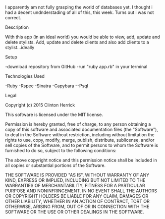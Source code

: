 
I apparently am not fully grasping the world of databases yet. I thought i had a decent undnderstading of all of this, this week. Turns out i was not correct. 

Description

With this app (in an ideal world) you would be able to view, add, update and delete stylists. Add, update and delete clients and also add clients to a stylist...ideally 

Setup

-download repository from GitHub -run "ruby app.rb" in your terminal

Technologies Used

-Ruby -Rspec -Sinatra -Capybara --Psql

Legal

Copyright (c) 2015 Clinton Herrick 

This software is licensed under the MIT license.

Permission is hereby granted, free of charge, to any person obtaining a copy of this software and associated documentation files (the "Software"), to deal in the Software without restriction, including without limitation the rights to use, copy, modify, merge, publish, distribute, sublicense, and/or sell copies of the Software, and to permit persons to whom the Software is furnished to do so, subject to the following conditions:

The above copyright notice and this permission notice shall be included in all copies or substantial portions of the Software.

THE SOFTWARE IS PROVIDED "AS IS", WITHOUT WARRANTY OF ANY KIND, EXPRESS OR IMPLIED, INCLUDING BUT NOT LIMITED TO THE WARRANTIES OF MERCHANTABILITY, FITNESS FOR A PARTICULAR PURPOSE AND NONINFRINGEMENT. IN NO EVENT SHALL THE AUTHORS OR COPYRIGHT HOLDERS BE LIABLE FOR ANY CLAIM, DAMAGES OR OTHER LIABILITY, WHETHER IN AN ACTION OF CONTRACT, TORT OR OTHERWISE, ARISING FROM, OUT OF OR IN CONNECTION WITH THE SOFTWARE OR THE USE OR OTHER DEALINGS IN THE SOFTWARE.

